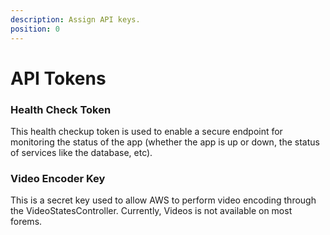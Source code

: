 ```yaml
---
description: Assign API keys.
position: 0
---
```


# API Tokens

### Health Check Token

This health checkup token is used to enable a secure endpoint for monitoring the status of the app \(whether the app is up or down, the status of services like the database, etc\).

### Video Encoder Key

This is a secret key used to allow AWS to perform video encoding through the VideoStatesController.  Currently, Videos is not available on most forems.

